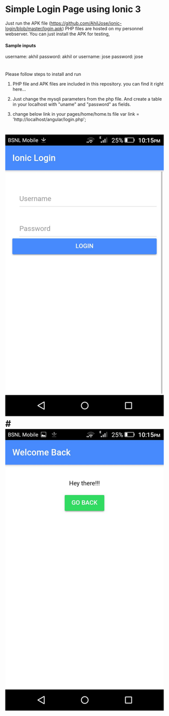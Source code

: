 # Simple Login Page using Ionic 3

Just run the APK file (https://github.com/AhilJose/ionic-login/blob/master/login.apk) PHP files are hosted on my personnel webserver.
You can just install the APK for testing,
#### Sample inputs
username: akhil
password: akhil
      or
username: jose
password: jose
#

Please follow steps to install and run
1) PHP file and APK files are included in this repository. you can find it right here...

2) Just change the mysqli parameters from the php file. And create a table in your localhost with "uname" and "password" as fields.

3) change below link in your pages/home/home.ts file
    var link = 'http://localhost/angular/login.php';
    

# ![alt text](https://github.com/AhilJose/ionic-login/blob/master/1.jpeg) # ![alt text](https://github.com/AhilJose/ionic-login/blob/master/2.jpeg)
